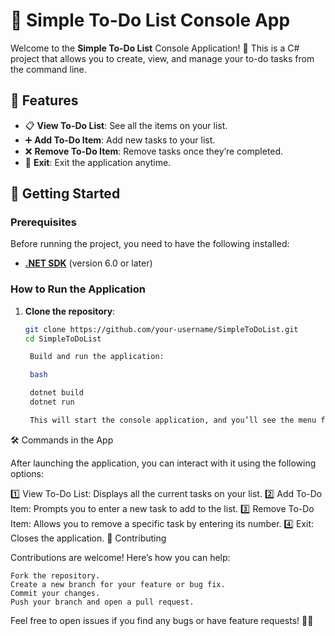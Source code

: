 #  📝 Simple To-Do List Console App

Welcome to the **Simple To-Do List** Console Application! 🎉 This is a C# project that allows you to create, view, and manage your to-do tasks from the command line. 

## 🌟 Features
- 📋 **View To-Do List**: See all the items on your list.
- ➕ **Add To-Do Item**: Add new tasks to your list.
- ❌ **Remove To-Do Item**: Remove tasks once they’re completed.
- 🚪 **Exit**: Exit the application anytime.

## 🚀 Getting Started

### Prerequisites

Before running the project, you need to have the following installed:

- [**.NET SDK**](https://dotnet.microsoft.com/download) (version 6.0 or later)

### How to Run the Application

1. **Clone the repository**:
   ```bash
   git clone https://github.com/your-username/SimpleToDoList.git
   cd SimpleToDoList

    Build and run the application:

    bash

    dotnet build
    dotnet run

    This will start the console application, and you’ll see the menu for managing your to-do list.

🛠 Commands in the App

After launching the application, you can interact with it using the following options:

1️⃣ View To-Do List: Displays all the current tasks on your list.
2️⃣ Add To-Do Item: Prompts you to enter a new task to add to the list.
3️⃣ Remove To-Do Item: Allows you to remove a specific task by entering its number.
4️⃣ Exit: Closes the application.
🤝 Contributing

Contributions are welcome! Here’s how you can help:

    Fork the repository.
    Create a new branch for your feature or bug fix.
    Commit your changes.
    Push your branch and open a pull request.

Feel free to open issues if you find any bugs or have feature requests! 🐛✨
